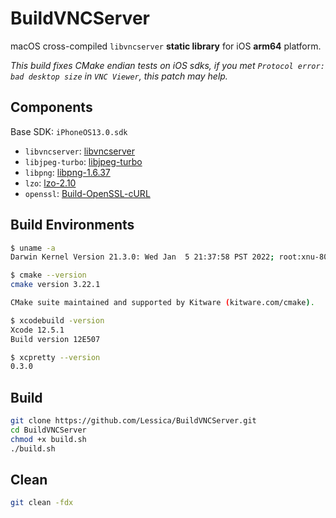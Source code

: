 # BuildVNCServer

macOS cross-compiled `libvncserver` **static library** for iOS **arm64** platform.

*This build fixes CMake endian tests on iOS sdks, if you met `Protocol error: bad desktop size` in `VNC Viewer`, this patch may help.*

## Components

Base SDK: `iPhoneOS13.0.sdk`

- `libvncserver`: [libvncserver](https://github.com/LibVNC/libvncserver)
- `libjpeg-turbo`: [libjpeg-turbo](https://github.com/libjpeg-turbo/libjpeg-turbo)
- `libpng`: [libpng-1.6.37](http://www.libpng.org/pub/png/libpng.html)
- `lzo`: [lzo-2.10](https://www.oberhumer.com/opensource/lzo/)
- `openssl`: [Build-OpenSSL-cURL](https://github.com/jasonacox/Build-OpenSSL-cURL)

## Build Environments

```sh
$ uname -a
Darwin Kernel Version 21.3.0: Wed Jan  5 21:37:58 PST 2022; root:xnu-8019.80.24~20/RELEASE_ARM64_T6000 arm64 arm64 MacBookPro18,1 Darwin
```

```sh
$ cmake --version
cmake version 3.22.1

CMake suite maintained and supported by Kitware (kitware.com/cmake).
```

```sh
$ xcodebuild -version
Xcode 12.5.1
Build version 12E507
```

```sh
$ xcpretty --version
0.3.0
```

## Build

```sh
git clone https://github.com/Lessica/BuildVNCServer.git
cd BuildVNCServer
chmod +x build.sh
./build.sh
```

## Clean

```sh
git clean -fdx
```
